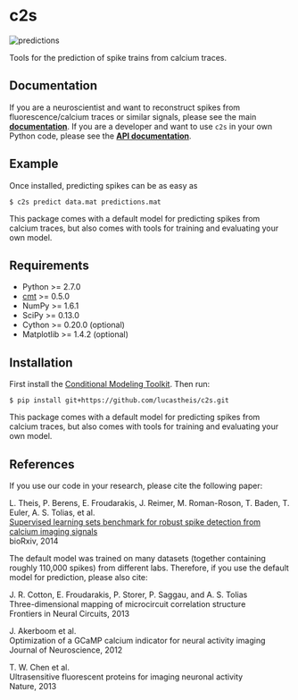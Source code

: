# c2s

![predictions](https://raw.githubusercontent.com/lucastheis/c2s/media/predictions.png)

Tools for the prediction of spike trains from calcium traces.

## Documentation

If you are a neuroscientist and want to reconstruct spikes from fluorescence/calcium traces or
similar signals, please see the main [__documentation__](http://c2s.readthedocs.org/en/latest/).
If you are a developer and want to use `c2s` in your own Python code, please see the [__API documentation__](http://lucastheis.github.io/c2s/).

## Example

Once installed, predicting spikes can be as easy as

	$ c2s predict data.mat predictions.mat

This package comes with a default model for predicting spikes from calcium traces, but also comes
with tools for training and evaluating your own model.

## Requirements

* Python >= 2.7.0
* [cmt](https://github.com/lucastheis/cmt/) >= 0.5.0
* NumPy >= 1.6.1
* SciPy >= 0.13.0
* Cython >= 0.20.0 (optional)
* Matplotlib >= 1.4.2 (optional)

## Installation

First install the [Conditional Modeling Toolkit](https://github.com/lucastheis/cmt/). Then run:

	$ pip install git+https://github.com/lucastheis/c2s.git

This package comes with a default model for predicting spikes from calcium traces, but also comes
with tools for training and evaluating your own model.

## References

If you use our code in your research, please cite the following paper:

L. Theis, P. Berens, E. Froudarakis, J. Reimer, M. Roman-Roson, T. Baden, T. Euler, A. S. Tolias, et al.  
[Supervised learning sets benchmark for robust spike detection from calcium imaging signals](http://bethgelab.org/publications/127/)  
bioRxiv, 2014

The default model was trained on many datasets (together containing roughly 110,000 spikes) from
different labs. Therefore, if you use the default model for prediction, please also cite:

J. R. Cotton, E. Froudarakis, P. Storer, P. Saggau, and A. S. Tolias  
Three-dimensional mapping of microcircuit correlation structure  
Frontiers in Neural Circuits, 2013

J. Akerboom et al.  
Optimization of a GCaMP calcium indicator for neural activity imaging  
Journal of Neuroscience, 2012

T. W. Chen et al.  
Ultrasensitive fluorescent proteins for imaging neuronal activity  
Nature, 2013
